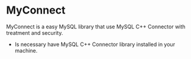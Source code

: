 # MyConnect
MyConnect is a easy MySQL library that use MySQL C++ Connector with treatment and security.

* Is necessary have MySQL C++ Connector library installed in your machine.
